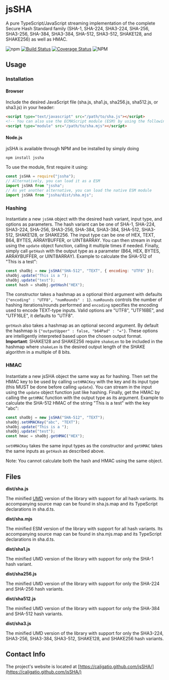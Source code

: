 # jsSHA

A pure TypeScript/JavaScript streaming implementation of the complete Secure Hash Standard family (SHA-1, SHA-224,
SHA3-224, SHA-256, SHA3-256, SHA-384, SHA3-384, SHA-512, SHA3-512, SHAKE128, and SHAKE256) as well as HMAC.

![npm](https://img.shields.io/npm/v/jssha)
[![Build Status](https://travis-ci.org/Caligatio/jsSHA.svg?branch=master)](https://travis-ci.org/Caligatio/jsSHA)
[![Coverage Status](https://coveralls.io/repos/github/Caligatio/jsSHA/badge.svg?branch=master)](https://coveralls.io/github/Caligatio/jsSHA?branch=master)
![NPM](https://img.shields.io/npm/l/jssha)

## Usage

### Installation

#### Browser

Include the desired JavaScript file (sha.js, sha1.js, sha256.js, sha512.js, or sha3.js) in your header:

```html
<script type="text/javascript" src="/path/to/sha.js"></script>
<!-- You can also use the ECMAScript module (ESM) by using the following -->
<script type="module" src="/path/to/sha.mjs"></script>
```

#### Node.js

jsSHA is available through NPM and be installed by simply doing

```shell
npm install jssha
```

To use the module, first require it using:

```javascript
const jsSHA = require("jssha");
// Alternatively, you can load it as a ESM
import jsSHA from "jssha";
// As yet another alternative, you can load the native ESM module
import jsSHA from "jssha/dist/sha.mjs";
```

### Hashing

Instantiate a new `jsSHA` object with the desired hash variant, input type, and options as parameters. The hash variant
can be one of SHA-1, SHA-224, SHA3-224, SHA-256, SHA3-256, SHA-384, SHA3-384, SHA-512, SHA3-512, SHAKE128, or SHAKE256.
The input type can be one of HEX, TEXT, B64, BYTES, ARRAYBUFFER, or UINT8ARRAY. You can then stream in input using the
`update` object function, calling it multiple times if needed. Finally, simply call `getHash` with the output type as a
parameter (B64, HEX, BYTES, ARRAYBUFFER, or UINT8ARRAY). Example to calculate the SHA-512 of "This is a test":

```javascript
const shaObj = new jsSHA("SHA-512", "TEXT", { encoding: "UTF8" });
shaObj.update("This is a ");
shaObj.update("test");
const hash = shaObj.getHash("HEX");
```

The constructor takes a hashmap as a optional third argument with defaults `{"encoding" : "UTF8", "numRounds" : 1}`.
`numRounds` controls the number of hashing iterations/rounds performed and `encoding` specifies the encoding used to
encode TEXT-type inputs. Valid options are "UTF8", "UTF16BE", and "UTF16LE", it defaults to "UTF8".

`getHash` also takes a hashmap as an optional second argument. By default the hashmap is
`{"outputUpper" : false, "b64Pad" : "="}`. These options are intelligently interpreted based upon the chosen output
format. **Important**: SHAKE128 and SHAKE256 require `shakeLen` to be included in the hashmap where `shakeLen` is the
desired output length of the SHAKE algorithm in a multiple of 8 bits.

### HMAC

Instantiate a new jsSHA object the same way as for hashing. Then set the HMAC key to be used by calling `setHMACKey`
with the key and its input type (this MUST be done before calling `update`). You can stream in the input using the
`update` object function just like hashing. Finally, get the HMAC by calling the `getHMAC` function with the output type
as its argument. Example to calculate the SHA-512 HMAC of the string "This is a test" with the key "abc":

```javascript
const shaObj = new jsSHA("SHA-512", "TEXT");
shaObj.setHMACKey("abc", "TEXT");
shaObj.update("This is a ");
shaObj.update("test");
const hmac = shaObj.getHMAC("HEX");
```

`setHMACKey` takes the same input types as the constructor and `getHMAC` takes the same inputs as `getHash` as described
above.

Note: You cannot calculate both the hash and HMAC using the same object.

## Files

**dist/sha.js**

The minified [UMD](https://github.com/umdjs/umd) version of the library with support for all hash variants. Its
accompanying source map can be found in sha.js.map and its TypeScript declarations in sha.d.ts.

**dist/sha.mjs**

The minified ESM version of the library with support for all hash variants. Its accompanying source map can be found in
sha.mjs.map and its TypeScript declarations in sha.d.ts.

**dist/sha1.js**

The minified UMD version of the library with support for only the SHA-1 hash variant.

**dist/sha256.js**

The minified UMD version of the library with support for only the SHA-224 and SHA-256 hash variants.

**dist/sha512.js**

The minified UMD version of the library with support for only the SHA-384 and SHA-512 hash variants.

**dist/sha3.js**

The minified UMD version of the library with support for only the SHA3-224, SHA3-256, SHA3-384, SHA3-512, SHAKE128, and
SHAKE256 hash variants.

## Contact Info

The project's website is located at [https://caligatio.github.com/jsSHA/](https://caligatio.github.com/jsSHA/)
